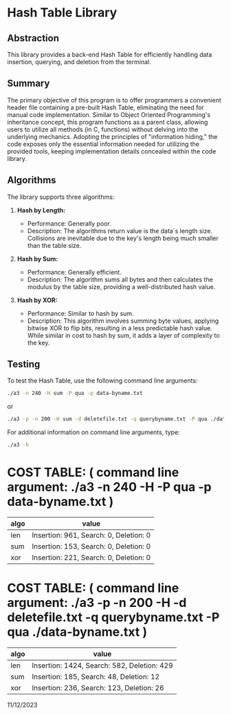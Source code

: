 # Hash Table Library

## Abstraction

This library provides a back-end Hash Table for efficiently handling data insertion, querying, and deletion from the terminal.

## Summary

The primary objective of this program is to offer programmers a convenient header file containing a pre-built Hash Table, eliminating the need for manual code implementation. Similar to Object Oriented Programming's inheritance concept, this program functions as a parent class, allowing users to utilize all methods (in C, functions) without delving into the underlying mechanics. Adopting the principles of "information hiding," the code exposes only the essential information needed for utilizing the provided tools, keeping implementation details concealed within the code library.

## Algorithms

The library supports three algorithms:

1. **Hash by Length:**
   - Performance: Generally poor.
   - Description: The algorithms return value is the data´s length size. Collisions are inevitable due to the      key's length being much smaller than the table size.

2. **Hash by Sum:**
   - Performance: Generally efficient.
   - Description: The algorithm sums all bytes and then calculates the modulus by the table size, providing a well-distributed hash value.

3. **Hash by XOR:**
   - Performance: Similar to hash by sum.
   - Description: This algorithm involves summing byte values, applying bitwise XOR to flip bits, resulting in a less predictable hash value. While similar in cost to hash by sum, it adds a layer of complexity to the key.

## Testing

To test the Hash Table, use the following command line arguments:

```bash
./a3 -n 240 -H sum -P qua -p data-byname.txt
```
or 

```bash
./a3 -p -n 200 -H sum -d deletefile.txt -q querybyname.txt -P qua ./data-byname.txt
```

For additional information on command line arguments, type:
```bash
./a3 -h
```

# COST TABLE: ( command line argument: ./a3 -n 240 -H <algorithm> -P qua -p  data-byname.txt )

| algo  | value        |
|-------|--------------|
| len   | Insertion: 961, Search: 0, Deletion: 0 |
| sum   | Insertion: 153, Search: 0, Deletion: 0 |
| xor   | Insertion: 221, Search: 0, Deletion: 0 |


# COST TABLE: ( command line argument: ./a3 -p -n 200 -H <algorithm> -d deletefile.txt -q querybyname.txt -P qua ./data-byname.txt )

| algo  | value                            |
|-------|----------------------------------|
| len   | Insertion: 1424, Search: 582, Deletion: 429 |
| sum   | Insertion: 185, Search: 48, Deletion: 12   |
| xor   | Insertion: 236, Search: 123, Deletion: 26  |


11/12/2023
